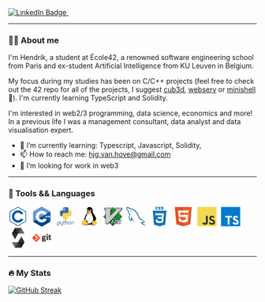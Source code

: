 <div id="badges">
  <a href="https://www.linkedin.com/in/hendrikvanhove/">
    <img src="https://img.shields.io/badge/LinkedIn-blue?style=for-the-badge&logo=linkedin&logoColor=white" alt="LinkedIn Badge"/>
  </a>
  <img src="https://komarev.com/ghpvc/?username=Hevhove&style=flat-square&color=blue" alt=""/>
</div>

---

### :man_astronaut: About me 
I'm Hendrik, a student at École42, a renowned software engineering school from Paris and ex-student Artificial Intelligence from KU Leuven in Belgium. 

My focus during my studies has been on C/C++ projects (feel free to check out the 42 repo for all of the projects, I suggest [cub3d](https://github.com/arieivs/42_04_cub3d), [webserv](https://github.com/Hevhove/webserv) or [minishell](https://github.com/Hevhove/minishell) :eyes:). I'm currently learning TypeScript and Solidity. 

I'm interested in web2/3 programming, data science, economics and more! In a previous life I was a management consultant, data analyst and data visualisation expert.

- 🌱 I’m currently learning: Typescript, Javascript, Solidity, 
- 📫 How to reach me: hjg.van.hove@gmail.com
- :briefcase: I’m looking for work in web3

---
### :toolbox: Tools && Languages
<div>
  <img src="https://github.com/devicons/devicon/blob/master/icons/c/c-line.svg"  title="C" alt="C" width="40" height="40"/>&nbsp;
  <img src="https://github.com/devicons/devicon/blob/master/icons/cplusplus/cplusplus-original.svg"  title="Cpp" alt="Cpp" width="40" height="40"/>&nbsp;
  <img src="https://github.com/devicons/devicon/blob/master/icons/python/python-original-wordmark.svg"  title="python" alt="python" width="40" height="40"/>&nbsp;
  <img src="https://github.com/devicons/devicon/blob/master/icons/linux/linux-original.svg"  title="python" alt="python" width="40" height="40"/>&nbsp;
  <img src="https://github.com/devicons/devicon/blob/master/icons/vim/vim-original.svg"  title="vim" alt="vim" width="40" height="40"/>&nbsp;
  <img src="https://github.com/devicons/devicon/blob/master/icons/mysql/mysql-original.svg"  title="sql" alt="sql" width="40" height="40"/>&nbsp;
  <img src="https://github.com/devicons/devicon/blob/master/icons/css3/css3-plain-wordmark.svg"  title="CSS3" alt="CSS" width="40" height="40"/>&nbsp;
  <img src="https://github.com/devicons/devicon/blob/master/icons/html5/html5-original.svg" title="HTML5" alt="HTML" width="40" height="40"/>&nbsp;
  <img src="https://github.com/devicons/devicon/blob/master/icons/javascript/javascript-original.svg" title="JavaScript" alt="JavaScript" width="40" height="40"/>&nbsp;
  <img src="https://github.com/devicons/devicon/blob/master/icons/typescript/typescript-original.svg" title="JavaScript" alt="JavaScript" width="40" height="40"/>&nbsp;
      <img src="https://github.com/devicons/devicon/blob/master/icons/solidity/solidity-original.svg" title="JavaScript" alt="JavaScript" width="40" height="40"/>&nbsp;
  <img src="https://github.com/devicons/devicon/blob/master/icons/git/git-original-wordmark.svg" title="Git" **alt="Git" width="40" height="40"/>
</div>

---

### :fire: My Stats
[![GitHub Streak](http://github-readme-streak-stats.herokuapp.com?user=Hevhove&theme=dark&background=000000)](https://git.io/streak-stats)

<!--
**Hevhove/Hevhove** is a ✨ _special_ ✨ repository because its `README.md` (this file) appears on your GitHub profile.

Here are some ideas to get you started:

- 🔭 I’m currently working on ...
- 🌱 I’m currently learning ...
- 👯 I’m looking to collaborate on ...
- 🤔 I’m looking for help with ...
- 💬 Ask me about ...
- 📫 How to reach me: ...
- 😄 Pronouns: ...
- ⚡ Fun fact: ...
-->

